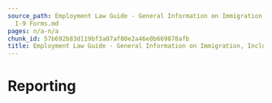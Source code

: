 ```yaml
---
source_path: Employment Law Guide - General Information on Immigration, Including
  I-9 Forms.md
pages: n/a-n/a
chunk_id: 57b692b83d119bf3a07af80e2a46e0b669878afb
title: Employment Law Guide - General Information on Immigration, Including I-9 Forms
---
```

# Reporting
